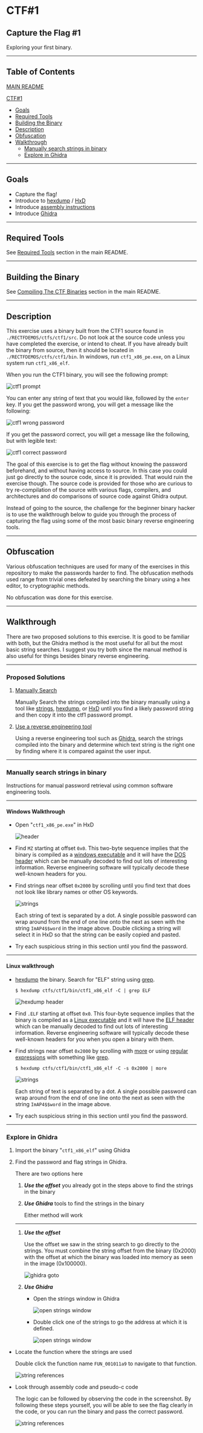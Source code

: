 # CTF#1 #

## Capture the Flag #1 ##

Exploring your first binary.

---

## Table of Contents ##

[MAIN README](../../README.md)

[CTF#1](#ctf\#1)

- [Goals](#goals)
- [Required Tools](#required-tools)
- [Building the Binary](#building-the-binary)
- [Description](#description)
- [Obfuscation](#obfuscation)
- [Walkthrough](#walkthrough)
    - [Manually search strings in binary](#manually-search-strings-in-binary)
    - [Explore in Ghidra](#explore-in-ghidra)

---

## Goals ##

- Capture the flag!
- Introduce to [hexdump](https://linux.die.net/man/1/hexdump) / [HxD](https://mh-nexus.de/en/hxd/)
- Introduce [assembly instructions](https://en.wikipedia.org/wiki/Assembly_language)
- Introduce [Ghidra](https://ghidra-sre.org/)

---

## Required Tools ##

See [Required Tools](../../README.md#Required-Tools) section in the main README.

---

## Building the Binary ##

See [Compiling The CTF Binaries](../../README.md#Compiling-The-CTF-Binaries) section in the main README.

---

## Description ##

This exercise uses a binary built from the CTF1 source found in `./RECTFDEMOS/ctfs/ctf1/src`. Do not look at the source code unless you have completed the exercise, or intend to cheat. If you have already built the binary from source, then it should be located in `./RECTFDEMOS/ctfs/ctf1/bin`. In windows, run `ctf1_x86_pe.exe`, on a Linux system run `ctf1_x86_elf`.

When you run the CTF1 binary, you will see the following prompt:

![ctf1 prompt](readme_files/ctf1_prompt.png)

You can enter any string of text that you would like, followed by the `enter` key. If you get the password wrong, you will get a message like the following:

![ctf1 wrong password](readme_files/ctf1_wrong_password.gif)

If you get the password correct, you will get a message like the following, but with legible text:

![ctf1 correct password](readme_files/ctf1_correct_password.png)

The goal of this exercise is to get the flag without knowing the password beforehand, and without having access to source. In this case you could just go directly to the source code, since it is provided. That would ruin the exercise though. The source code is provided for those who are curious to try re-compilation of the source with various flags, compilers, and architectures and do comparisons of source code against Ghidra output.

Instead of going to the source, the challenge for the beginner binary hacker is to use the walkthrough below to guide you through the process of capturing the flag using some of the most basic binary reverse engineering tools.

---

## Obfuscation ##

Various obfuscation techniques are used for many of the exercises in this repository to make the passwords harder to find. The obfuscation methods used range from trivial ones defeated by searching the binary using a hex editor, to cryptographic methods.

No obfuscation was done for this exercise.

---

## Walkthrough ##

There are two proposed solutions to this exercise. It is good to be familiar with both, but the Ghidra method is the most useful for all but the most basic string searches. I suggest you try both since the manual method is also useful for things besides binary reverse engineering.

---

### Proposed Solutions ###

1. [Manually Search](#Manually-search-strings-in-binary)

    Manually Search the strings compiled into the binary manually using a tool like [strings](https://linux.die.net/man/1/strings), [hexdump](https://linux.die.net/man/1/hexdump), or [HxD](https://mh-nexus.de/en/hxd/) until you find a likely password string and then copy it into the ctf1 password prompt.

2. [Use a reverse engineering tool](#Explore-in-Ghidra)

    Using a reverse engineering tool such as [Ghidra](https://ghidra-sre.org/), search the strings compiled into the binary and determine which text string is the right one by finding where it is compared against the user input.

---

### Manually search strings in binary ###

Instructions for manual password retrieval using common software engineering tools.

---

#### Windows Walkthrough ####

- Open "`ctf1_x86_pe.exe`" in HxD

    ![header](readme_files/x86_pe_hxd_header.png)

- Find `MZ` starting at offset `0x0`. This two-byte sequence implies that the binary is compiled as a [windows executable](https://en.wikipedia.org/wiki/Portable_Executable) and it will have the [DOS header](https://en.wikipedia.org/wiki/DOS_MZ_executable) which can be manually decoded to find out lots of interesting information. Reverse engineering software will typically decode these well-known headers for you.

- Find strings near offset `0x2000` by scrolling until you find text that does not look like library names or other OS keywords.

    ![strings](readme_files/x86_pe_hxd_strings.png)

    Each string of text is separated by a dot. A single possible password can wrap around from the end of one line onto the next as seen with the string `ImAP4$$word` in the image above. Double clicking a string will select it in HxD so that the string can be easily copied and pasted.

- Try each suspicious string in this section until you find the password.

---

#### Linux walkthrough ####

- [hexdump](https://man7.org/linux/man-pages/man1/hexdump.1.html) the binary. Search for "ELF" string using [grep](https://man7.org/linux/man-pages/man1/grep.1.html).

    `$ hexdump ctfs/ctf1/bin/ctf1_x86_elf -C | grep ELF`

    ![hexdump header](readme_files/x86_elf_hexdump.png)

- Find `.ELF` starting at offset `0x0`. This four-byte sequence implies that the binary is compiled as a [Linux executable](https://en.wikipedia.org/wiki/Executable_and_Linkable_Format) and it will have the [ELF header](https://en.wikipedia.org/wiki/Executable_and_Linkable_Format#File_header) which can be manually decoded to find out lots of interesting information. Reverse engineering software will typically decode these well-known headers for you when you open a binary with them.

- Find strings near offset `0x2000` by scrolling with [more](https://man7.org/linux/man-pages/man1/more.1.html) or using [regular expressions](https://en.wikipedia.org/wiki/Regular_expression) with something like [grep](https://man7.org/linux/man-pages/man1/grep.1.html).

    `$ hexdump ctfs/ctf1/bin/ctf1_x86_elf -C -s 0x2000 | more`

    ![strings](readme_files/x86_elf_strings.png)

    Each string of text is separated by a dot. A single possible password can wrap around from the end of one line onto the next as seen with the string `ImAP4$$word` in the image above.

- Try each suspicious string in this section until you find the password.

---

### Explore in Ghidra ###

1. Import the binary "`ctf1_x86_elf`" using Ghidra

2. Find the password and flag strings in Ghidra.

    There are two options here

    1. ***Use the offset*** you already got in the steps above to find the strings in the binary

    2. ***Use Ghidra*** tools to find the strings in the binary

        Either method will work

    ---

    1. ***Use the offset***

        Use the offset we saw in the string search to go directly to the strings. You must combine the string offset from the binary (0x2000) with the offset at which the binary was loaded into memory as seen in the image (0x100000).

        ![ghidra goto](readme_files/x86_elf_ghidra_goto.png)

    2. ***Use Ghidra***

        - Open the strings window in Ghidra

            ![open strings window](readme_files/x86_elf_ghidra_open_strings_window.png)

        - Double click one of the strings to go the address at which it is defined.

            ![open strings window](readme_files/x86_elf_ghidra_strings_window.png)

- Locate the function where the strings are used

    Double click the function name `FUN_001011a9` to navigate to that function.

    ![string references](readme_files/x86_elf_ghidra_string_xrefs.png)

- Look through assembly code and pseudo-c code

    The logic can be followed by observing the code in the screenshot. By following these steps yourself, you will be able to see the flag clearly in the code, or you can run the binary and pass the correct password.

    ![string references](readme_files/x86_elf_ghidra_function.png)
